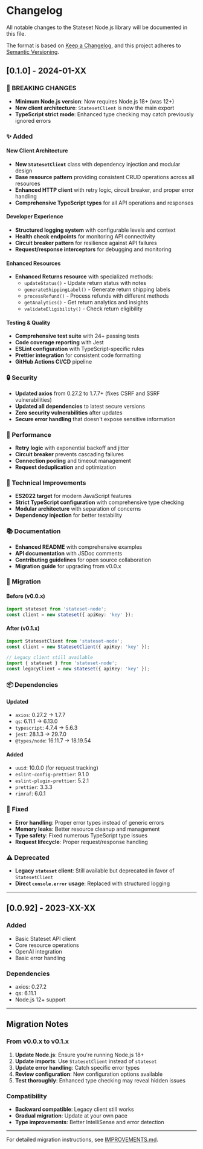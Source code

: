 # Changelog

All notable changes to the Stateset Node.js library will be documented in this file.

The format is based on [Keep a Changelog](https://keepachangelog.com/en/1.0.0/),
and this project adheres to [Semantic Versioning](https://semver.org/spec/v2.0.0.html).

## [0.1.0] - 2024-01-XX

### 🚨 BREAKING CHANGES

- **Minimum Node.js version**: Now requires Node.js 18+ (was 12+)
- **New client architecture**: `StatesetClient` is now the main export
- **TypeScript strict mode**: Enhanced type checking may catch previously ignored errors

### ✨ Added

#### New Client Architecture
- **New `StatesetClient`** class with dependency injection and modular design
- **Base resource pattern** providing consistent CRUD operations across all resources
- **Enhanced HTTP client** with retry logic, circuit breaker, and proper error handling
- **Comprehensive TypeScript types** for all API operations and responses

#### Developer Experience
- **Structured logging system** with configurable levels and context
- **Health check endpoints** for monitoring API connectivity
- **Circuit breaker pattern** for resilience against API failures
- **Request/response interceptors** for debugging and monitoring

#### Enhanced Resources
- **Enhanced Returns resource** with specialized methods:
  - `updateStatus()` - Update return status with notes
  - `generateShippingLabel()` - Generate return shipping labels
  - `processRefund()` - Process refunds with different methods
  - `getAnalytics()` - Get return analytics and insights
  - `validateEligibility()` - Check return eligibility

#### Testing & Quality
- **Comprehensive test suite** with 24+ passing tests
- **Code coverage reporting** with Jest
- **ESLint configuration** with TypeScript-specific rules
- **Prettier integration** for consistent code formatting
- **GitHub Actions CI/CD** pipeline

### 🔒 Security

- **Updated axios** from 0.27.2 to 1.7.7+ (fixes CSRF and SSRF vulnerabilities)
- **Updated all dependencies** to latest secure versions
- **Zero security vulnerabilities** after updates
- **Secure error handling** that doesn't expose sensitive information

### 🚀 Performance

- **Retry logic** with exponential backoff and jitter
- **Circuit breaker** prevents cascading failures
- **Connection pooling** and timeout management
- **Request deduplication** and optimization

### 🔧 Technical Improvements

- **ES2022 target** for modern JavaScript features
- **Strict TypeScript configuration** with comprehensive type checking
- **Modular architecture** with separation of concerns
- **Dependency injection** for better testability

### 📚 Documentation

- **Enhanced README** with comprehensive examples
- **API documentation** with JSDoc comments
- **Contributing guidelines** for open source collaboration
- **Migration guide** for upgrading from v0.0.x

### 🔄 Migration

#### Before (v0.0.x)
```typescript
import stateset from 'stateset-node';
const client = new stateset({ apiKey: 'key' });
```

#### After (v0.1.x)
```typescript
import StatesetClient from 'stateset-node';
const client = new StatesetClient({ apiKey: 'key' });

// Legacy client still available
import { stateset } from 'stateset-node';
const legacyClient = new stateset({ apiKey: 'key' });
```

### 📦 Dependencies

#### Updated
- `axios`: 0.27.2 → 1.7.7
- `qs`: 6.11.1 → 6.13.0
- `typescript`: 4.7.4 → 5.6.3
- `jest`: 28.1.3 → 29.7.0
- `@types/node`: 16.11.7 → 18.19.54

#### Added
- `uuid`: 10.0.0 (for request tracking)
- `eslint-config-prettier`: 9.1.0
- `eslint-plugin-prettier`: 5.2.1
- `prettier`: 3.3.3
- `rimraf`: 6.0.1

### 🐛 Fixed

- **Error handling**: Proper error types instead of generic errors
- **Memory leaks**: Better resource cleanup and management
- **Type safety**: Fixed numerous TypeScript type issues
- **Request lifecycle**: Proper request/response handling

### ⚠️ Deprecated

- **Legacy `stateset` client**: Still available but deprecated in favor of `StatesetClient`
- **Direct `console.error` usage**: Replaced with structured logging

---

## [0.0.92] - 2023-XX-XX

### Added
- Basic Stateset API client
- Core resource operations
- OpenAI integration
- Basic error handling

### Dependencies
- axios: 0.27.2
- qs: 6.11.1
- Node.js 12+ support

---

## Migration Notes

### From v0.0.x to v0.1.x

1. **Update Node.js**: Ensure you're running Node.js 18+
2. **Update imports**: Use `StatesetClient` instead of `stateset`
3. **Update error handling**: Catch specific error types
4. **Review configuration**: New configuration options available
5. **Test thoroughly**: Enhanced type checking may reveal hidden issues

### Compatibility

- **Backward compatible**: Legacy client still works
- **Gradual migration**: Update at your own pace
- **Type improvements**: Better IntelliSense and error detection

---

For detailed migration instructions, see [IMPROVEMENTS.md](./IMPROVEMENTS.md).